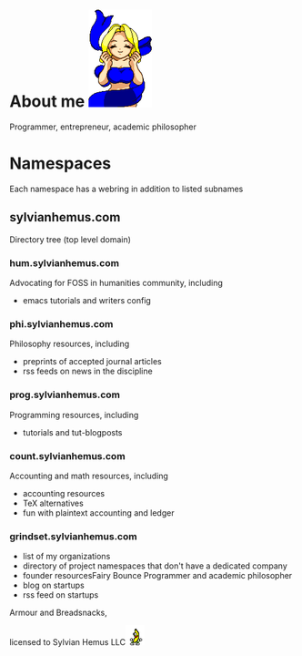 # About me ![Fairy Bounce](images/fairy_bounce02.gif) 

Programmer, entrepreneur, academic philosopher
# Namespaces
Each namespace has a webring in addition to listed subnames
## sylvianhemus.com
 Directory tree (top level domain)
### hum.sylvianhemus.com
Advocating for FOSS in humanities community, including
 - emacs tutorials and writers config
### phi.sylvianhemus.com
Philosophy resources, including 
 - preprints of accepted journal articles
 - rss feeds on news in the discipline
### prog.sylvianhemus.com
 Programming resources, including
 - tutorials and tut-blogposts
### count.sylvianhemus.com
  Accounting and math resources, including
  - accounting resources
  - TeX alternatives
  - fun with plaintext accounting and ledger
### grindset.sylvianhemus.com
 - list of my organizations
 - directory of project namespaces that don't have a dedicated company 
 - founder resourcesFairy Bounce
Programmer and academic philosopher
 - blog on startups
 - rss feed on startups


Armour and Breadsnacks, 

licensed to Sylvian Hemus LLC![Peanut Butter Jelly Time](images/peanutbutterjellytime.gif)

